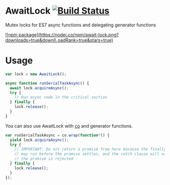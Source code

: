 # AwaitLock [![Build Status](https://travis-ci.org/ide/await-lock.svg?branch=master)](https://travis-ci.org/ide/await-lock)
Mutex locks for ES7 async functions and delegating generator functions

[![npm package](https://nodei.co/npm/await-lock.png?downloads=true&downl\
oadRank=true&stars=true)](https://nodei.co/npm/await-lock/)

# Usage

```javascript
var lock = new AwaitLock();

async function runSerialTaskAsync() {
  await lock.acquireAsync();
  try {
    // Run async code in the critical section
  } finally {
    lock.release();
  }
}
```

You can also use AwaitLock with [co](https://github.com/tj/co) and generator functions.

```javascript
var runSerialTaskAsync = co.wrap(function*() {
  yield lock.acquireAsync();
  try {
    // IMPORTANT: Do not return a promise from here because the finally clause
    // may run before the promise settles, and the catch clause will not run if
    // the promise is rejected
  } finally {
    lock.release();
  }
});
```
